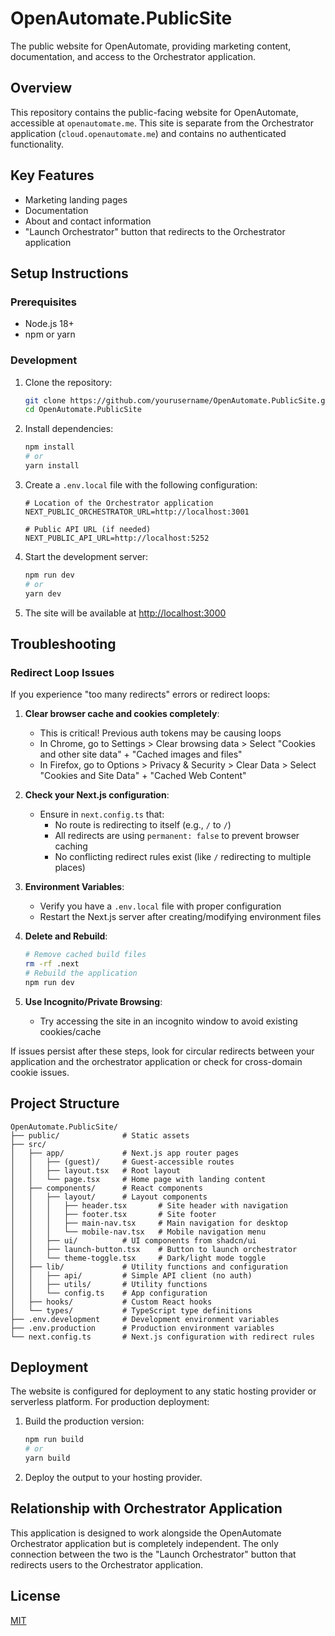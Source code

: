 # OpenAutomate.PublicSite

The public website for OpenAutomate, providing marketing content, documentation, and access to the Orchestrator application.

## Overview

This repository contains the public-facing website for OpenAutomate, accessible at `openautomate.me`. This site is separate from the Orchestrator application (`cloud.openautomate.me`) and contains no authenticated functionality.

## Key Features

- Marketing landing pages
- Documentation
- About and contact information
- "Launch Orchestrator" button that redirects to the Orchestrator application

## Setup Instructions

### Prerequisites

- Node.js 18+ 
- npm or yarn

### Development

1. Clone the repository:
   ```bash
   git clone https://github.com/yourusername/OpenAutomate.PublicSite.git
   cd OpenAutomate.PublicSite
   ```

2. Install dependencies:
   ```bash
   npm install
   # or
   yarn install
   ```

3. Create a `.env.local` file with the following configuration:
   ```
   # Location of the Orchestrator application
   NEXT_PUBLIC_ORCHESTRATOR_URL=http://localhost:3001
   
   # Public API URL (if needed)
   NEXT_PUBLIC_API_URL=http://localhost:5252
   ```

4. Start the development server:
   ```bash
   npm run dev
   # or
   yarn dev
   ```

5. The site will be available at [http://localhost:3000](http://localhost:3000)

## Troubleshooting

### Redirect Loop Issues

If you experience "too many redirects" errors or redirect loops:

1. **Clear browser cache and cookies completely**:
   - This is critical! Previous auth tokens may be causing loops
   - In Chrome, go to Settings > Clear browsing data > Select "Cookies and other site data" + "Cached images and files"
   - In Firefox, go to Options > Privacy & Security > Clear Data > Select "Cookies and Site Data" + "Cached Web Content"

2. **Check your Next.js configuration**:
   - Ensure in `next.config.ts` that:
     - No route is redirecting to itself (e.g., `/` to `/`)
     - All redirects are using `permanent: false` to prevent browser caching
     - No conflicting redirect rules exist (like `/` redirecting to multiple places)

3. **Environment Variables**:
   - Verify you have a `.env.local` file with proper configuration
   - Restart the Next.js server after creating/modifying environment files

4. **Delete and Rebuild**:
   ```bash
   # Remove cached build files
   rm -rf .next
   # Rebuild the application
   npm run dev
   ```

5. **Use Incognito/Private Browsing**:
   - Try accessing the site in an incognito window to avoid existing cookies/cache

If issues persist after these steps, look for circular redirects between your application and the orchestrator application or check for cross-domain cookie issues.

## Project Structure

```
OpenAutomate.PublicSite/
├── public/              # Static assets
├── src/
│   ├── app/             # Next.js app router pages
│   │   ├── (guest)/     # Guest-accessible routes
│   │   ├── layout.tsx   # Root layout
│   │   └── page.tsx     # Home page with landing content
│   ├── components/      # React components
│   │   ├── layout/      # Layout components
│   │   │   ├── header.tsx       # Site header with navigation
│   │   │   ├── footer.tsx       # Site footer
│   │   │   ├── main-nav.tsx     # Main navigation for desktop
│   │   │   └── mobile-nav.tsx   # Mobile navigation menu
│   │   ├── ui/          # UI components from shadcn/ui
│   │   ├── launch-button.tsx    # Button to launch orchestrator
│   │   └── theme-toggle.tsx     # Dark/light mode toggle
│   ├── lib/             # Utility functions and configuration
│   │   ├── api/         # Simple API client (no auth)
│   │   ├── utils/       # Utility functions
│   │   └── config.ts    # App configuration
│   ├── hooks/           # Custom React hooks
│   └── types/           # TypeScript type definitions
├── .env.development     # Development environment variables
├── .env.production      # Production environment variables
└── next.config.ts       # Next.js configuration with redirect rules
```

## Deployment

The website is configured for deployment to any static hosting provider or serverless platform. For production deployment:

1. Build the production version:
   ```bash
   npm run build
   # or
   yarn build
   ```

2. Deploy the output to your hosting provider.

## Relationship with Orchestrator Application

This application is designed to work alongside the OpenAutomate Orchestrator application but is completely independent. The only connection between the two is the "Launch Orchestrator" button that redirects users to the Orchestrator application.

## License

[MIT](LICENSE)
